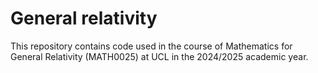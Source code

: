 # General relativity

This repository contains code used in the course of Mathematics for General Relativity (MATH0025) at UCL in the 2024/2025 academic year.
